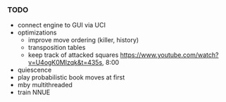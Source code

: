 ### TODO
+ connect engine to GUI via UCI
+ optimizations 
    + improve move ordering (killer, history)
    + transposition tables
    + keep track of attacked squares https://www.youtube.com/watch?v=U4ogK0MIzqk&t=435s, 8:00
+ quiescence
+ play probabilistic book moves at first
+ mby multithreaded
+ train NNUE
